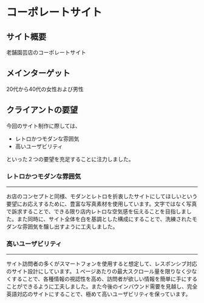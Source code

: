 # コーポレートサイト
## サイト概要
老舗園芸店のコーポレートサイト  
## メインターゲット  
20代から40代の女性および男性
## クライアントの要望
今回のサイト制作に際しては、
* レトロかつモダンな雰囲気
* 高いユーザビリティ  

といった２つの要望を充足することに注力しました。

### レトロかつモダンな雰囲気
 * * *  
お店のコンセプトと同様、モダンとレトロを折衷したサイトにしてほしいという要望にお応えするために、豊富な写真素材を使用しています。文字ではなく写真で訴求することで、できる限り店内レトロな空気感を伝えることを目指しました。また同時に、サイト全体を白を基調とした構成にすることで、洗練されたモダンな雰囲気を醸し出すように工夫しました。

### 高いユーザビリティ
 * * *  
サイト訪問者の多くがスマートフォンを使用すると想定して、レスポンシブ対応のサイト設計にしています。１ページあたりの最大スクロール量を限りなく少なくすることで、各種情報の視認性を高め、訪問者が欲しい情報を簡単に手にすることができるように工夫しました。また今後のインバウンド需要を見越し、完全英語対応のサイトにすることで、極めて高いユーザビリティを保っています。




